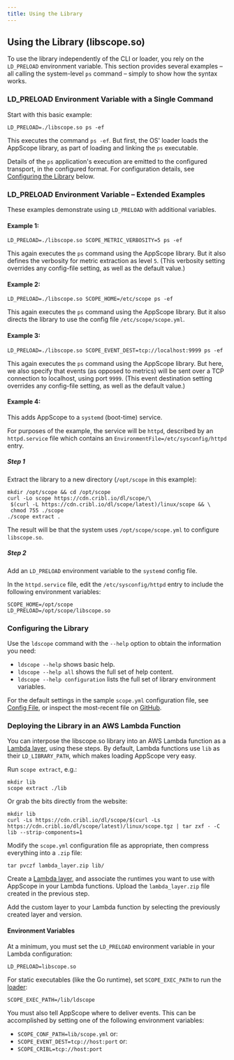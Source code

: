 ```yaml
---
title: Using the Library
---
```


## Using the Library (libscope.so)

To use the library independently of the CLI or loader, you rely on the `LD_PRELOAD` environment variable. This section provides several examples – all calling the system-level `ps` command – simply to show how the syntax works.

### LD_PRELOAD Environment Variable with a Single Command

Start with this basic example:

```
LD_PRELOAD=./libscope.so ps -ef
```

This executes the command `ps -ef`. But first, the OS' loader loads the AppScope library, as part of loading and linking the `ps` executable.

Details of the `ps` application's execution are emitted to the configured transport, in the configured format. For configuration details, see [Configuring the Library](#configuring) below.

### LD_PRELOAD Environment Variable – Extended Examples

These examples demonstrate using `LD_PRELOAD` with additional variables.

#### Example 1: 

```
LD_PRELOAD=./libscope.so SCOPE_METRIC_VERBOSITY=5 ps -ef
```

This again executes the `ps` command using the AppScope library. But it also defines the verbosity for metric extraction as level `5`. (This verbosity setting overrides any config-file setting, as well as the default value.)

#### Example 2:

```
LD_PRELOAD=./libscope.so SCOPE_HOME=/etc/scope ps -ef
```

This again executes the `ps` command using the AppScope library. But it also directs the library to use the config file `/etc/scope/scope.yml`.

#### Example 3: 

```
LD_PRELOAD=./libscope.so SCOPE_EVENT_DEST=tcp://localhost:9999 ps -ef
```

This again executes the `ps` command using the AppScope library. But here, we also specify that events (as opposed to metrics) will be sent over a TCP connection to localhost, using port `9999`. (This event destination setting overrides any config-file setting, as well as the default value.)

#### Example 4:

This adds AppScope to a `systemd` (boot-time) service. 

For purposes of the example, the service will be `httpd`, described by an `httpd.service` file which contains an `EnvironmentFile=/etc/sysconfig/httpd` entry.

##### Step 1

Extract the library to a new directory (`/opt/scope` in this example):

```
mkdir /opt/scope && cd /opt/scope
curl -Lo scope https://cdn.cribl.io/dl/scope/\
 $(curl -L https://cdn.cribl.io/dl/scope/latest)/linux/scope && \
 chmod 755 ./scope
./scope extract .
```

The result will be that the system uses `/opt/scope/scope.yml` to configure `libscope.so`.


##### Step 2

Add an `LD_PRELOAD` environment variable to the `systemd` config file.

In the `httpd.service` file, edit the `/etc/sysconfig/httpd` entry to include the following environment variables:

```
SCOPE_HOME=/opt/scope
LD_PRELOAD=/opt/scope/libscope.so
```

### <span id="configuring">Configuring the Library</span>

Use the `ldscope` command with the `--help` option to obtain the information you need:

- `ldscope --help` shows basic help.
- `ldscope --help all` shows the full set of help content. 
- `ldscope --help configuration` lists the full set of library environment variables.

For the default settings in the sample `scope.yml` configuration file, see [Config File](/docs/config-file), or inspect the most-recent file on [GitHub](https://github.com/criblio/appscope/blob/master/conf/scope.yml).

### <span id="lambda">Deploying the Library in an AWS Lambda Function</span>

You can interpose the libscope.so library into an AWS Lambda function as a [Lambda layer](https://docs.aws.amazon.com/lambda/latest/dg/configuration-layers.html), using these steps. By default, Lambda functions use `lib` as their `LD_LIBRARY_PATH`, which makes loading AppScope very easy.

Run `scope extract`, e.g.:

```
mkdir lib
scope extract ./lib
```

Or grab the bits directly from the website:

```
mkdir lib
curl -Ls https://cdn.cribl.io/dl/scope/$(curl -Ls https://cdn.cribl.io/dl/scope/latest)/linux/scope.tgz | tar zxf - -C lib --strip-components=1 
```

Modify the `scope.yml` configuration file as appropriate, then compress everything into a `.zip` file:

```
tar pvczf lambda_layer.zip lib/
```

Create a [Lambda layer](https://docs.aws.amazon.com/lambda/latest/dg/configuration-layers.html#configuration-layers-create), and associate the runtimes you want to use with AppScope in your Lambda functions. Upload the `lambda_layer.zip` file created in the previous step.

Add the custom layer to your Lambda function by selecting the previously created layer and version. 

#### Environment Variables

At a minimum, you must set the `LD_PRELOAD` environment variable in your Lambda configuration:

```
LD_PRELOAD=libscope.so
```

For static executables (like the Go runtime), set `SCOPE_EXEC_PATH` to run the [loader](/docs/how-works):
```
SCOPE_EXEC_PATH=/lib/ldscope
```

You must also tell AppScope where to deliver events. This can be accomplished by setting one of the following environment variables:

- `SCOPE_CONF_PATH=lib/scope.yml`
or:
- `SCOPE_EVENT_DEST=tcp://host:port`
or:
- `SCOPE_CRIBL=tcp://host:port`
